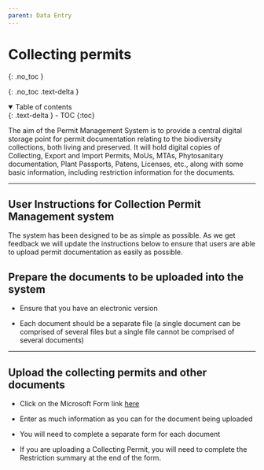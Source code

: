 ```yaml
---
parent: Data Entry
---
```


# Collecting permits

{: .no_toc }

  {: .no_toc .text-delta }
<details open markdown="block">
  <summary>
    Table of contents
  </summary>
  {: .text-delta }
- TOC
{:toc}
</details>

The aim of the Permit Management System is to provide a central digital storage point for permit documentation relating to the biodiversity collections, both living and preserved. It will hold digital copies of Collecting, Export and Import Permits, MoUs, MTAs, Phytosanitary documentation, Plant Passports, Patens, Licenses, etc., along with some basic information, including restriction information for the documents.

----

## User Instructions for Collection Permit Management system 

The system has been designed to be as simple as possible. As we get feedback we will update the instructions below to ensure that users are able to upload permit documentation as easily as possible.


## Prepare the documents to be uploaded into the system 

- Ensure that you have an electronic version 

- Each document should be a separate file (a single document can be comprised of several files but a single file cannot be comprised of several documents) 
 
----

## Upload the collecting permits and other documents 

- Click on the Microsoft Form link [here](https://forms.office.com/Pages/ResponsePage.aspx?id=ALtju14Xt0a3s7x0FY5P1ET8Q983ho5Avn6BJ57Fkm9UNFFSSENDNE1NWUpCQzg2MDdDSVRKWDdJUSQlQCN0PWcu)

- Enter as much information as you can for the document being uploaded 

- You will need to complete a separate form for each document 

- If you are uploading a Collecting Permit, you will need to complete the Restriction summary at the end of the form. 

 
